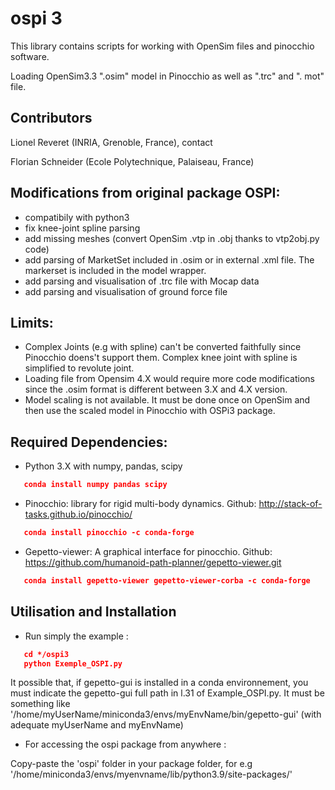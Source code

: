 # ospi 3

This library contains scripts for working with OpenSim files and pinocchio software. 

Loading OpenSim3.3 ".osim" model in Pinocchio as well as ".trc" and ". mot" file.


## Contributors

Lionel Reveret (INRIA, Grenoble, France), contact

Florian Schneider (Ecole Polytechnique, Palaiseau, France)


## Modifications from original package OSPI: 
- compatibily with python3
- fix knee-joint spline parsing
- add missing meshes (convert OpenSim .vtp in .obj thanks to vtp2obj.py code)
- add parsing of MarketSet included in .osim or in external .xml file. The markerset is included in the model wrapper.
- add parsing and visualisation of .trc file with Mocap data 
- add parsing and visualisation of ground force file 


## Limits:

- Complex Joints (e.g with spline) can't be converted faithfully since Pinocchio doens't support them. Complex knee joint with spline is simplified to revolute joint.
- Loading file from Opensim 4.X would require more code modifications since the .osim format is different between 3.X and 4.X version.
- Model scaling is not available. It must be done once on OpenSim and then use the scaled model in Pinocchio with OSPi3 package.

## Required Dependencies:
- Python 3.X with numpy, pandas, scipy
```json
   conda install numpy pandas scipy
```
- Pinocchio: library for rigid multi-body dynamics. Github: http://stack-of-tasks.github.io/pinocchio/ 

```json
   conda install pinocchio -c conda-forge
```

- Gepetto-viewer: A graphical interface for pinocchio. Github: https://github.com/humanoid-path-planner/gepetto-viewer.git

```json
   conda install gepetto-viewer gepetto-viewer-corba -c conda-forge
```

## Utilisation and Installation

- Run simply the example :
```json
   cd */ospi3
   python Exemple_OSPI.py
```
It possible that, if gepetto-gui is installed in a conda environnement, you must indicate the gepetto-gui full path in l.31 of Example_OSPI.py. It must be something like '/home/myUserName/miniconda3/envs/myEnvName/bin/gepetto-gui' (with adequate myUserName and myEnvName)

- For accessing the ospi package from anywhere : 

Copy-paste the 'ospi' folder in your package folder, for e.g '/home/miniconda3/envs/myenvname/lib/python3.9/site-packages/'

